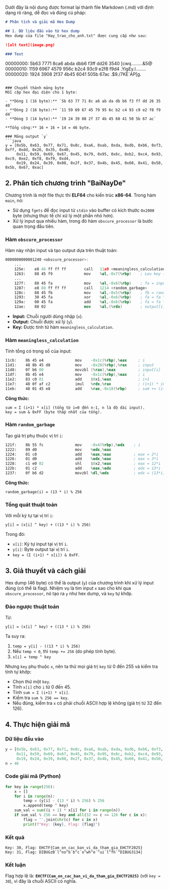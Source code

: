 Dưới đây là nội dung được format lại thành file Markdown (.md) với định dạng rõ ràng, dễ đọc và đúng cú pháp:

```markdown
# Phân tích và giải mã Hex Dump

## 1. Dữ liệu đầu vào từ hex dump
Hex dump của file "Hay_trao_cho_anh.txt" được cung cấp như sau:

![alt text](image.png)

### Text
```
00000000: 5b63 7771 8ca6 abda dbb6 f3ff dd26 3540  [cwq.........&5@
00000010: 1159 6967 4579 956c b2c4 93c9 e2f8 f9d4  .YigEy.l........
00000020: 1924 3908 2f37 4b45 6041 505b 67ac       .$9./7KE`AP[g.
```

### Chuyển thành mảng byte
Mỗi cặp hex đại diện cho 1 byte:

- **Dòng 1 (16 byte):** `5b 63 77 71 8c a6 ab da db b6 f3 ff dd 26 35 40`
- **Dòng 2 (16 byte):** `11 59 69 67 45 79 95 6c b2 c4 93 c9 e2 f8 f9 d4`
- **Dòng 3 (14 byte):** `19 24 39 08 2f 37 4b 45 60 41 50 5b 67 ac`

**Tổng cộng:** 16 + 16 + 14 = 46 byte.

### Mảng output `y`
```java
y = [0x5b, 0x63, 0x77, 0x71, 0x8c, 0xa6, 0xab, 0xda, 0xdb, 0xb6, 0xf3, 0xff, 0xdd, 0x26, 0x35, 0x40,
     0x11, 0x59, 0x69, 0x67, 0x45, 0x79, 0x95, 0x6c, 0xb2, 0xc4, 0x93, 0xc9, 0xe2, 0xf8, 0xf9, 0xd4,
     0x19, 0x24, 0x39, 0x08, 0x2f, 0x37, 0x4b, 0x45, 0x60, 0x41, 0x50, 0x5b, 0x67, 0xac]
```

## 2. Phân tích chương trình "BaiNayDe"
Chương trình là một file thực thi **ELF64** cho kiến trúc **x86-64**. Trong hàm `main`, nó:

- Sử dụng `fgets` để đọc input từ `stdin` vào buffer có kích thước `0x2000` byte (nhưng thực tế chỉ xử lý một phần nhỏ hơn).
- Xử lý input qua nhiều hàm, trong đó hàm `obscure_processor` là bước quan trọng đầu tiên.

### Hàm `obscure_processor`
Hàm này nhận input và tạo output dựa trên thuật toán:

```nasm
0000000000001240 <obscure_processor>:
    ...
    125e:    e8 46 ff ff ff        call   11a9 <meaningless_calculation>
    1263:    88 45 f9              mov    %al,-0x7(%rbp)    ; Lưu key (LSB của sum)
    ...
    127f:    88 45 fa              mov    %al,-0x6(%rbp)    ; fa = input[i]
    1287:    e8 88 ff ff ff        call   1214 <random_garbage>
    128c:    88 45 fb              mov    %al,-0x5(%rbp)    ; fb = random_garbage(i)
    1293:    30 45 fa              xor    %al,-0x6(%rbp)    ; fa = fa ^ key
    129a:    00 45 fa              add    %al,-0x6(%rbp)    ; fa = fa + fb
    12ae:    88 02                 mov    %al,(%rdx)        ; output[i] = fa
```

- **Input:** Chuỗi người dùng nhập (`x`).
- **Output:** Chuỗi được xử lý (`y`).
- **Key:** Được tính từ hàm `meaningless_calculation`.

### Hàm `meaningless_calculation`
Tính tổng có trọng số của input:

```nasm
11cb:    8b 45 e4              mov    -0x1c(%rbp),%eax     ; i
11d1:    48 8b 45 d8           mov    -0x28(%rbp),%rax     ; input
11d8:    0f b6 00              movzbl (%rax),%eax          ; input[i]
11df:    8b 45 e4              mov    -0x1c(%rbp),%eax     ; i
11e2:    83 c0 01              add    $0x1,%eax            ; i+1
11e7:    48 0f af c2           imul   %rdx,%rax            ; (i+1) * input[i]
11eb:    48 01 45 e8           add    %rax,-0x18(%rbp)     ; sum += (i+1) * input[i]
```

**Công thức:**
```
sum = Σ (i+1) * x[i] (tổng từ i=0 đến n-1, n là độ dài input).
key = sum & 0xFF (byte thấp nhất của tổng).
```

### Hàm `random_garbage`
Tạo giá trị phụ thuộc vị trí `i`:

```nasm
121f:    8b 55 fc              mov    -0x4(%rbp),%edx    ; i
1222:    89 d0                 mov    %edx,%eax
1224:    01 c0                 add    %eax,%eax          ; eax = 2*i
1226:    01 d0                 add    %edx,%eax          ; eax = 3*i
1228:    c1 e0 02              shl    $0x2,%eax          ; eax = 12*i
122b:    01 c2                 add    %eax,%edx          ; edx = 13*i
1237:    0f b6 d2              movzbl %dl,%edx           ; edx = (13*i) & 0xFF
```

**Công thức:**
```
random_garbage(i) = (13 * i) % 256
```

### Tổng quát thuật toán
Với mỗi ký tự tại vị trí `i`:
```
y[i] = (x[i] ^ key) + ((13 * i) % 256)
```
Trong đó:
- `x[i]`: Ký tự input tại vị trí `i`.
- `y[i]`: Byte output tại vị trí `i`.
- `key = (Σ (i+1) * x[i]) & 0xFF`.

## 3. Giả thuyết và cách giải
Hex dump (46 byte) có thể là output (`y`) của chương trình khi xử lý input đúng (có thể là flag). Nhiệm vụ là tìm input `x` sao cho khi qua `obscure_processor`, nó tạo ra `y` như hex dump, và `key` tự khớp.

### Đảo ngược thuật toán
Từ:
```
y[i] = (x[i] ^ key) + ((13 * i) % 256)
```
Ta suy ra:
1. `temp = y[i] - ((13 * i) % 256)`
2. Nếu `temp < 0`, thì `temp += 256` (do phép tính byte).
3. `x[i] = temp ^ key`

Nhưng `key` phụ thuộc `x`, nên ta thử mọi giá trị `key` từ 0 đến 255 và kiểm tra tính tự khớp:
- Chọn thử một `key`.
- Tính `x[i]` cho `i` từ 0 đến 45.
- Tính `sum = Σ (i+1) * x[i]`.
- Kiểm tra `sum % 256 == key`.
- Nếu đúng, kiểm tra `x` có phải chuỗi ASCII hợp lệ không (giá trị từ 32 đến 126).

## 4. Thực hiện giải mã

### Dữ liệu đầu vào
```python
y = [0x5b, 0x63, 0x77, 0x71, 0x8c, 0xa6, 0xab, 0xda, 0xdb, 0xb6, 0xf3, 0xff, 0xdd, 0x26, 0x35, 0x40,
     0x11, 0x59, 0x69, 0x67, 0x45, 0x79, 0x95, 0x6c, 0xb2, 0xc4, 0x93, 0xc9, 0xe2, 0xf8, 0xf9, 0xd4,
     0x19, 0x24, 0x39, 0x08, 0x2f, 0x37, 0x4b, 0x45, 0x60, 0x41, 0x50, 0x5b, 0x67, 0xac]
n = 46
```

### Code giải mã (Python)
```python
for key in range(256):
    x = []
    for i in range(n):
        temp = (y[i] - (13 * i) % 256) % 256
        x.append(temp ^ key)
    sum_val = sum((i + 1) * x[i] for i in range(n))
    if sum_val % 256 == key and all(32 <= c <= 126 for c in x):
        flag = ''.join(chr(c) for c in x)
        print(f"Key: {key}, Flag: {flag}")
```

### Kết quả
```
Key: 30, Flag: EHCTF{Cam_on_cac_ban_vi_da_tham_gia_EHCTF2025}
Key: 31, Flag: DIBUGzB`l^no^b`b^c`o^wh^e`^ui`l^fh`^DIBUG3134|
```

### Kết luận
Flag hợp lệ là: **`EHCTF{Cam_on_cac_ban_vi_da_tham_gia_EHCTF2025}`** (với `key = 30`), vì đây là chuỗi ASCII có nghĩa.
```
